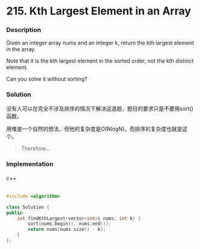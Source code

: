 # 215. Kth Largest Element in an Array

### Description

Given an integer array nums and an integer k, return the kth largest element in the array.

Note that it is the kth largest element in the sorted order, not the kth distinct element.

Can you solve it without sorting?

### Solution

没有人可以在完全不涉及排序的情况下解决这道题，题目的要求只是不要用sort()函数。

用堆是一个自然的想法，但他的复杂度是O(NlogN)。而排序的复杂度也就是这个。

> Therefore...

### Implementation

###### c++

```c++
#include <algorithm>

class Solution {
public:
    int findKthLargest(vector<int>& nums, int k) {
        sort(nums.begin(), nums.end());
        return nums[nums.size() - k];
    }
};
```
